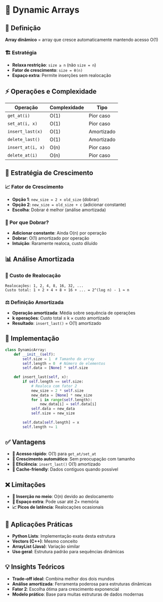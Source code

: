 # 🔄 Dynamic Arrays

## 🎯 Definição
**Array dinâmico** = array que cresce automaticamente mantendo acesso O(1)

### 🏗️ Estratégia
- **Relaxa restrição**: `size ≥ n` (não `size = n`)
- **Fator de crescimento**: `size = θ(n)`
- **Espaço extra**: Permite inserções sem realocação

## ⚡ Operações e Complexidade

| Operação | Complexidade | Tipo |
|----------|-------------|------|
| `get_at(i)` | O(1) | Pior caso |
| `set_at(i, x)` | O(1) | Pior caso |
| `insert_last(x)` | O(1) | Amortizado |
| `delete_last()` | O(1) | Amortizado |
| `insert_at(i, x)` | O(n) | Pior caso |
| `delete_at(i)` | O(n) | Pior caso |

## 🔧 Estratégia de Crescimento

### 📈 Fator de Crescimento
- **Opção 1**: `new_size = 2 × old_size` (dobrar)
- **Opção 2**: `new_size = old_size + c` (adicionar constante)
- **Escolha**: Dobrar é melhor (análise amortizada)

### 🎯 Por que Dobrar?
- **Adicionar constante**: Ainda O(n) por operação
- **Dobrar**: O(1) amortizado por operação
- **Intuição**: Raramente realoca, custo diluído

## 📊 Análise Amortizada

### 🔢 Custo de Realocação
```
Realocações: 1, 2, 4, 8, 16, 32, ...
Custo total: 1 + 2 + 4 + 8 + 16 + ... = 2^(log n) - 1 ≈ n
```

### ⚖️ Definição Amortizada
- **Operação amortizada**: Média sobre sequência de operações
- **k operações**: Custo total ≤ k × custo amortizado
- **Resultado**: `insert_last()` = O(1) amortizado

## 🔧 Implementação
```python
class DynamicArray:
    def __init__(self):
        self.size = 1  # Tamanho do array
        self.length = 0  # Número de elementos
        self.data = [None] * self.size
    
    def insert_last(self, x):
        if self.length == self.size:
            # Realoca com fator 2
            new_size = 2 * self.size
            new_data = [None] * new_size
            for i in range(self.length):
                new_data[i] = self.data[i]
            self.data = new_data
            self.size = new_size
        
        self.data[self.length] = x
        self.length += 1
```

## ✅ Vantagens
- **🚀 Acesso rápido**: O(1) para `get_at/set_at`
- **📏 Crescimento automático**: Sem preocupação com tamanho
- **💾 Eficiência**: `insert_last()` O(1) amortizado
- **🔄 Cache-friendly**: Dados contíguos quando possível

## ❌ Limitações
- **🐌 Inserção no meio**: O(n) devido ao deslocamento
- **💾 Espaço extra**: Pode usar até 2× memória
- **📈 Picos de latência**: Realocações ocasionais

## 🎯 Aplicações Práticas
- **Python Lists**: Implementação exata desta estrutura
- **Vectors (C++)**: Mesmo conceito
- **ArrayList (Java)**: Variação similar
- **Uso geral**: Estrutura padrão para sequências dinâmicas

## 💡 Insights Teóricos
- **Trade-off ideal**: Combina melhor dos dois mundos
- **Análise amortizada**: Ferramenta poderosa para estruturas dinâmicas
- **Fator 2**: Escolha ótima para crescimento exponencial
- **Modelo prático**: Base para muitas estruturas de dados modernas 
